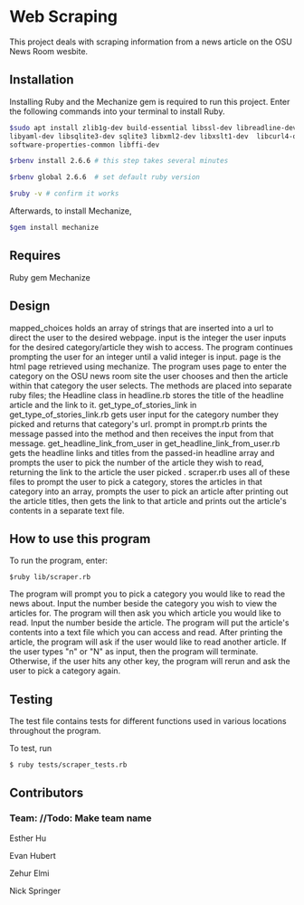 # Web Scraping
This project deals with scraping information from a news article on the OSU News Room wesbite.
## Installation

Installing Ruby and the Mechanize gem is required to run this project. Enter the following commands into your terminal to install Ruby.

```bash
$sudo apt install zlib1g-dev build-essential libssl-dev libreadline-dev
libyaml-dev libsqlite3-dev sqlite3 libxml2-dev libxslt1-dev  libcurl4-openssl-dev
software-properties-common libffi-dev

$rbenv install 2.6.6 # this step takes several minutes

$rbenv global 2.6.6  # set default ruby version

$ruby -v # confirm it works
```
Afterwards, to install Mechanize,
```bash
$gem install mechanize
```
## Requires
Ruby gem Mechanize

## Design
mapped_choices holds an array of strings that are inserted into a url to direct the user to the desired webpage. input is the integer the user inputs for the desired category/article they wish to access. The program continues prompting the user for an integer until a valid integer is input. page is the html page retrieved using mechanize. The program uses page to enter the category on the OSU news room site the user chooses and then the article within that category the user selects. The methods are placed into separate ruby files; the Headline class in headline.rb stores the title of the headline article and the link to it. get_type_of_stories_link in get_type_of_stories_link.rb gets user input for the category number they picked and returns that category's url. prompt in prompt.rb prints the message passed into the method and then receives the input from that message. get_headline_link_from_user in  get_headline_link_from_user.rb gets the headline links and titles from the passed-in headline array and prompts the user to pick the number of the article they wish to read, returning the link to the article the user picked . scraper.rb uses all of these files to prompt the user to pick a category, stores the articles in that category into an array, prompts the user to pick an article after printing out the article titles, then gets the link to that article and prints out the article's contents in a separate text file.
  
## How to use this program

To run the program, enter:

```
$ruby lib/scraper.rb
```

The program will prompt you to pick a category you would like to read the news about. Input the number beside the category you wish to view the articles for.
The program will then ask you which article you would like to read. Input the number beside the article. The program will put the article's contents into a text file which you can access and read. After printing the article, the program will ask if the user would like to read another article. If the user types "n" or "N" as input, then the program will terminate. Otherwise, if the user hits any other key, the program will rerun and ask the user to pick a category again.


## Testing

The test file contains tests for different functions used in various locations throughout the program.

To test, run

```
$ ruby tests/scraper_tests.rb
```

## Contributors

### Team: //Todo: Make team name

Esther Hu

Evan Hubert

Zehur Elmi

Nick Springer
